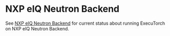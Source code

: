 # NXP eIQ Neutron Backend

See
[NXP eIQ Neutron Backend](https://github.com/pytorch/executorch/blob/main/backends/nxp/README.md)
for current status about running ExecuTorch on NXP eIQ Neutron Backend.
